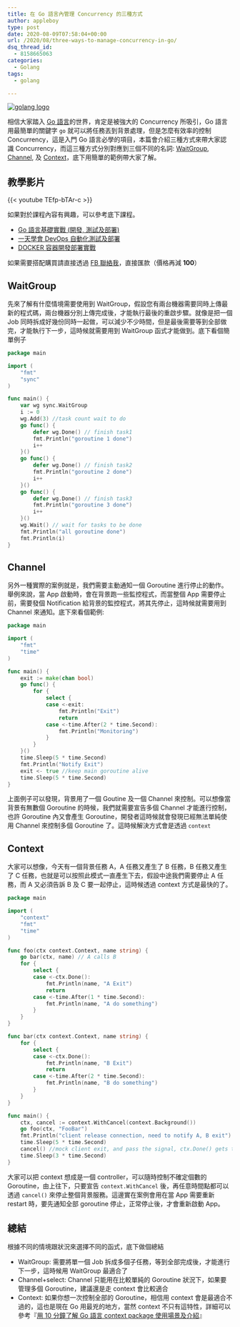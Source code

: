 ```yaml
---
title: 在 Go 語言內管理 Concurrency 的三種方式
author: appleboy
type: post
date: 2020-08-09T07:58:04+00:00
url: /2020/08/three-ways-to-manage-concurrency-in-go/
dsq_thread_id:
  - 8158665063
categories:
  - Golang
tags:
  - golang

---
```

[![golang logo][1]][1]

相信大家踏入 [Go 語言][2]的世界，肯定是被強大的 Concurrency 所吸引，Go 語言用最簡單的關鍵字 `go` 就可以將任務丟到背景處理，但是怎麼有效率的控制 Concurrency，這是入門 Go 語言必學的項目，本篇會介紹三種方式來帶大家認識 Concurrency，而這三種方式分別對應到三個不同的名詞: [WaitGroup][3], [Channel][4], 及 [Context][5]，底下用簡單的範例帶大家了解。

<!--more-->

## 教學影片

{{< youtube TEfp-bTAr-c >}}

如果對於課程內容有興趣，可以參考底下課程。

  * [Go 語言基礎實戰 (開發, 測試及部署)][6]
  * [一天學會 DevOps 自動化測試及部署][7]
  * [DOCKER 容器開發部署實戰][8]

如果需要搭配購買請直接透過 [FB 聯絡我][9]，直接匯款（價格再減 **100**）

## WaitGroup

先來了解有什麼情境需要使用到 WaitGroup，假設您有兩台機器需要同時上傳最新的程式碼，兩台機器分別上傳完成後，才能執行最後的重啟步驟。就像是把一個 Job 同時拆成好幾份同時一起做，可以減少不少時間，但是最後需要等到全部做完，才能執行下一步，這時候就需要用到 WaitGroup 函式才能做到。底下看個簡單例子

```go
package main

import (
    "fmt"
    "sync"
)

func main() {
    var wg sync.WaitGroup
    i := 0
    wg.Add(3) //task count wait to do
    go func() {
        defer wg.Done() // finish task1
        fmt.Println("goroutine 1 done")
        i++
    }()
    go func() {
        defer wg.Done() // finish task2
        fmt.Println("goroutine 2 done")
        i++
    }()
    go func() {
        defer wg.Done() // finish task3
        fmt.Println("goroutine 3 done")
        i++
    }()
    wg.Wait() // wait for tasks to be done
    fmt.Println("all goroutine done")
    fmt.Println(i)
}
```

## Channel

另外一種實際的案例就是，我們需要主動通知一個 Goroutine 進行停止的動作。舉例來說，當 App 啟動時，會在背景跑一些監控程式，而當整個 App 需要停止前，需要發個 Notification 給背景的監控程式，將其先停止，這時候就需要用到 Channel 來通知。底下來看個範例:

```go
package main

import (
    "fmt"
    "time"
)

func main() {
    exit := make(chan bool)
    go func() {
        for {
            select {
            case <-exit:
                fmt.Println("Exit")
                return
            case <-time.After(2 * time.Second):
                fmt.Println("Monitoring")
            }
        }
    }()
    time.Sleep(5 * time.Second)
    fmt.Println("Notify Exit")
    exit <- true //keep main goroutine alive
    time.Sleep(5 * time.Second)
}
```

上面例子可以發現，背景用了一個 Goutine 及一個 Channel 來控制。可以想像當背景有無數個 Goroutine 的時候，我們就需要宣告多個 Channel 才能進行控制，也許 Goroutine 內又會產生 Goroutine，開發者這時候就會發現已經無法單純使用 Channel 來控制多個 Goroutine 了。這時候解決方式會是透過 `context`

## Context

大家可以想像，今天有一個背景任務 A，A 任務又產生了 B 任務，B 任務又產生了 C 任務，也就是可以按照此模式一直產生下去，假設中途我們需要停止 A 任務，而 A 又必須告訴 B 及 C 要一起停止，這時候透過 context 方式是最快的了。

```go
package main

import (
    "context"
    "fmt"
    "time"
)

func foo(ctx context.Context, name string) {
    go bar(ctx, name) // A calls B
    for {
        select {
        case <-ctx.Done():
            fmt.Println(name, "A Exit")
            return
        case <-time.After(1 * time.Second):
            fmt.Println(name, "A do something")
        }
    }
}

func bar(ctx context.Context, name string) {
    for {
        select {
        case <-ctx.Done():
            fmt.Println(name, "B Exit")
            return
        case <-time.After(2 * time.Second):
            fmt.Println(name, "B do something")
        }
    }
}

func main() {
    ctx, cancel := context.WithCancel(context.Background())
    go foo(ctx, "FooBar")
    fmt.Println("client release connection, need to notify A, B exit")
    time.Sleep(5 * time.Second)
    cancel() //mock client exit, and pass the signal, ctx.Done() gets the signal  time.Sleep(3 * time.Second)
    time.Sleep(3 * time.Second)
}
```

大家可以把 context 想成是一個 controller，可以隨時控制不確定個數的 Goroutine，由上往下，只要宣告 `context.WithCancel` 後，再任意時間點都可以透過 `cancel()` 來停止整個背景服務。這邊實在案例會用在當 App 需要重新 restart 時，要先通知全部 goroutine 停止，正常停止後，才會重新啟動 App。

## 總結

根據不同的情境跟狀況來選擇不同的函式，底下做個總結

  * WaitGroup: 需要將單一個 Job 拆成多個子任務，等到全部完成後，才能進行下一步，這時候用 WaitGroup 最適合了
  * Channel+select: Channel 只能用在比較單純的 Goroutine 狀況下，如果要管理多個 Goroutine，建議還是走 context 會比較適合
  * Context: 如果你想一次控制全部的 Goroutine，相信用 context 會是最適合不過的，這也是現在 Go 用最兇的地方，當然 context 不只有這特性，詳細可以參考『[用 10 分鐘了解 Go 語言 context package 使用場景及介紹][5]』

 [1]: https://lh3.googleusercontent.com/jsocHCR9A9yEfDVUTrU0m42_aHhTEVDGW5p5PsQSx7GSlkt3gLjohfXH3S7P7p982332ruU_e-EtW0LwmiuZjvN65VIcyME-zE35C6EM0IV1nqY6KoNw3dwW2djjid3F-T5YgnJothA=w1920-h1080 "golang logo"
 [2]: https://golang.org/
 [3]: https://gobyexample.com/waitgroups
 [4]: https://tour.golang.org/concurrency/2
 [5]: https://blog.wu-boy.com/2020/05/understant-golang-context-in-10-minutes/
 [6]: https://www.udemy.com/course/golang-fight/?couponCode=202008
 [7]: https://www.udemy.com/course/devops-oneday/?couponCode=202008
 [8]: https://www.udemy.com/course/docker-practice/?couponCode=202008
 [9]: http://facebook.com/appleboy46
